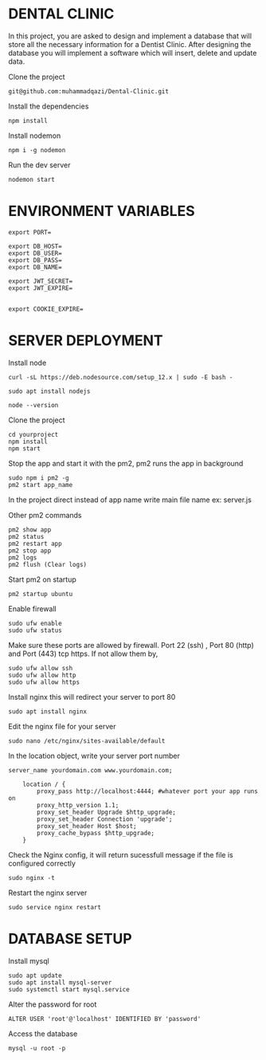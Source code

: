 # DENTAL CLINIC
In this project, you are asked to design and implement a database that will store all the necessary information for a Dentist Clinic. After designing the database you will implement a software which will insert, delete and update data.


Clone the project

```
git@github.com:muhammadqazi/Dental-Clinic.git
```

Install the dependencies

```
npm install 
```

Install nodemon

```
npm i -g nodemon
```

Run the dev server

```
nodemon start
```

# ENVIRONMENT VARIABLES

```
export PORT=

export DB_HOST=
export DB_USER=
export DB_PASS=
export DB_NAME=

export JWT_SECRET=
export JWT_EXPIRE=


export COOKIE_EXPIRE=
```

# SERVER DEPLOYMENT

Install node

```
curl -sL https://deb.nodesource.com/setup_12.x | sudo -E bash -

sudo apt install nodejs

node --version
```

Clone the project

```
cd yourproject
npm install
npm start
```

Stop the app and start it with the pm2, pm2 runs the app in background

```
sudo npm i pm2 -g
pm2 start app_name 
```
In the project direct instead of app name write main file name ex: server.js

Other pm2 commands

```
pm2 show app
pm2 status
pm2 restart app
pm2 stop app
pm2 logs
pm2 flush (Clear logs)
```

Start pm2 on startup

```
pm2 startup ubuntu
```

Enable firewall

```
sudo ufw enable
sudo ufw status
```

Make sure these ports are allowed by firewall. Port 22 (ssh) , Port 80 (http) and Port (443) tcp https. If not allow them by,

```
sudo ufw allow ssh 
sudo ufw allow http 
sudo ufw allow https 
```

Install nginx this will redirect your server to port 80

```
sudo apt install nginx
```

Edit the nginx file for your server

```
sudo nano /etc/nginx/sites-available/default
```

In the location object, write your server port number 

```
server_name yourdomain.com www.yourdomain.com;

    location / {
        proxy_pass http://localhost:4444; #whatever port your app runs on
        proxy_http_version 1.1;
        proxy_set_header Upgrade $http_upgrade;
        proxy_set_header Connection 'upgrade';
        proxy_set_header Host $host;
        proxy_cache_bypass $http_upgrade;
    }
```

Check the Nginx config, it will return sucessfull message if the file is configured correctly

```
sudo nginx -t
```

Restart the nginx server

```
sudo service nginx restart
```

# DATABASE SETUP

Install mysql

```
sudo apt update
sudo apt install mysql-server
sudo systemctl start mysql.service
```

Alter the password for root

```
ALTER USER 'root'@'localhost' IDENTIFIED BY 'password'
```

Access the database

```
mysql -u root -p
```
